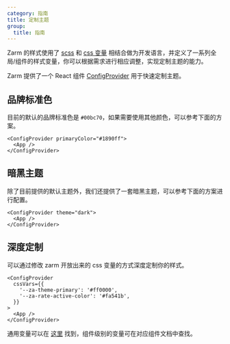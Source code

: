 ```yaml
---
category: 指南
title: 定制主题
group:
  title: 指南
---
```


Zarm 的样式使用了 <a href="https://sass-lang.com" target="_blank">scss</a> 和 <a href="https://www.w3.org/Style/CSS/" target="_blank">css 变量</a> 相结合做为开发语言，并定义了一系列全局/组件的样式变量，你可以根据需求进行相应调整，实现定制主题的能力。

Zarm 提供了一个 React 组件 [ConfigProvider](#/components/config-provider) 用于快速定制主题。

## 品牌标准色

目前的默认的品牌标准色是 `#00bc70`，如果需要使用其他颜色，可以参考下面的方案。

```tsx | pure
<ConfigProvider primaryColor="#1890ff">
  <App />
</ConfigProvider>
```

## 暗黑主题

除了目前提供的默认主题外，我们还提供了一套暗黑主题，可以参考下面的方案进行配置。

```tsx | pure
<ConfigProvider theme="dark">
  <App />
</ConfigProvider>
```

## 深度定制

可以通过修改 zarm 开放出来的 css 变量的方式深度定制你的样式。

```tsx | pure
<ConfigProvider
  cssVars={{
    '--za-theme-primary': '#ff0000',
    '--za-rate-active-color': '#fa541b',
  }}
>
  <App />
</ConfigProvider>
```

通用变量可以在 <a href="https://github.com/ZhongAnTech/zarm/blob/master/packages/zarm/src/style/themes/default.scss" target="_blank">这里</a> 找到，组件级别的变量可在对应组件文档中查找。
